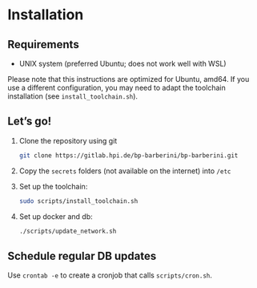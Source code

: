 # Installation

## Requirements

- UNIX system (preferred Ubuntu; does not work well with WSL)

Please note that this instructions are optimized for Ubuntu, amd64. If you use a different configuration, you may need to adapt the toolchain installation (see `install_toolchain.sh`).

## Let’s go!

1. Clone the repository using git

   ```bash
   git clone https://gitlab.hpi.de/bp-barberini/bp-barberini.git
   ```

2. Copy the `secrets` folders (not available on the internet) into `/etc`

3. Set up the toolchain:

   ```bash
   sudo scripts/install_toolchain.sh
   ```

4. Set up docker and db:

   ```bash
   ./scripts/update_network.sh
   ```

## Schedule regular DB updates

Use `crontab -e` to create a cronjob that calls `scripts/cron.sh`.
